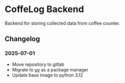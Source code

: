 # CoffeLog Backend

Backend for storing collected data from coffee counter.

## Changelog

### 2025-07-01

- Move repository to gitlab
- Migrate to [uv](https://github.com/astral-sh/uv) as a package manager
- Update base image to python 3.12